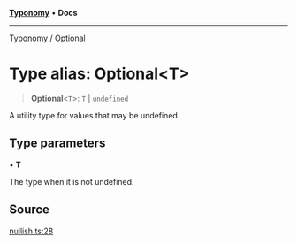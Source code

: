 [**Typonomy**](../README.md) • **Docs**

***

[Typonomy](../globals.md) / Optional

# Type alias: Optional\<T\>

> **Optional**\<`T`\>: `T` \| `undefined`

A utility type for values that may be undefined.

## Type parameters

• **T**

The type when it is not undefined.

## Source

[nullish.ts:28](https://github.com/softcraft-development/typonomy/blob/4a3cffc57b1541a7efed27e0d213d96ff0241591/src/nullish.ts#L28)
